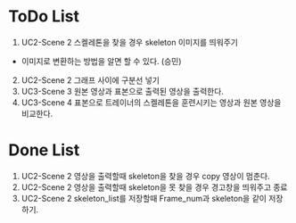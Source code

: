 # ToDo List
1. UC2-Scene 2 스켈레톤을 찾을 경우 skeleton 이미지를 띄워주기
  + 이미지로 변환하는 방법을 알면 할 수 있다. (승민)
2. UC2-Scene 2 그래프 사이에 구분선 넣기
2. UC3-Scene 3 원본 영상과 표본으로 출력된 영상을 출력한다.
3. UC3-Scene 4 표본으로 트레이너의 스켈레톤을 훈련시키는 영상과 원본 영상을 비교한다.

# Done List
1. UC2-Scene 2 영상을 출력할때 skeleton을 찾을 경우 copy 영상이 멈춘다.
2. UC2-Scene 2 영상을 출력할때 skeleton을 못 찾을 경우 경고창을 띄워주고 종료
3. UC2-Scene 2 skeleton_list를 저장할때 Frame_num과 skeleton을 같이 저장하기.
